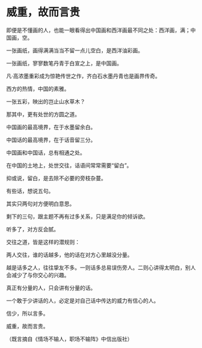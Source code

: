 # 威重，故而言贵

即便是不懂画的人，也能一眼看得出中国画和西洋画最不同之处：西洋画，满；中国画，空。 

一张画纸，画得满满当当不留一点儿空白，是西洋油彩画。 

一张画纸，寥寥数笔丹青于白宣之上，是中国画。 

凡·高浓墨重彩成为惊艳传世之作，齐白石水墨丹青也是画界传奇。 

西方的热情，中国的素雅。 

一张五彩，映出的岂止山水草木？ 

那其中，更有处世的方圆之道。 

中国画的最高境界，在于水墨留余白。 

中国话的最高境界，在于话音留三分。 

中国画和中国话，总有相通之处。 

在中国的土地上，处世交往，话语间常常需要“留白”。 

抑或说，留白，是去除不必要的旁枝杂蔓。 

有些话，想说五句。 

其实只两句对方便明白意思。 

剩下的三句，跟主题不再有过多关系，只是满足你的倾诉欲。 

听多了，对方反会腻。 

交往之道，皆是这样的潜规则： 

两人交往，谁的话越多，他的话在对方心里越没分量。 

越是话多之人，往往挚友不多。一则话多总易误伤旁人。二则心讲得太明白，别人会减少了与你交心的兴趣。 

真正有分量的人，只会讲有分量的话。 

一个敢于少讲话的人，必定是对自己话中传达的威力有信心的人。 

信少，所以言多。 

威重，故而言贵。 

（既言摘自《情场不输人，职场不输阵》中信出版社）